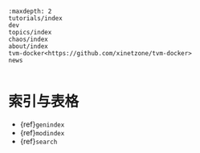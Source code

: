 ```{include} ../README.md
```

```{toctree}
:maxdepth: 2
tutorials/index
dev
topics/index
chaos/index
about/index
tvm-docker<https://github.com/xinetzone/tvm-docker>
news
```

```{todolist}
```

# 索引与表格

* {ref}`genindex`
* {ref}`modindex`
* {ref}`search`

